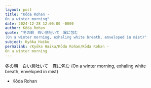 ```yaml
---
layout: post
title: "Kōda Rohan - 　　
On a winter morning"
date: 2024-12-28 12:00:00 -0000
author: Kōda Rohan
quote: "冬の朝　白い息吐いて　霧に包む
(On a winter morning, exhaling white breath, enveloped in mist)"
subject: Kyōka Haiku
permalink: /Kyōka Haiku/Kōda Rohan/Kōda Rohan - 　　
On a winter morning
---
```


冬の朝　白い息吐いて　霧に包む
(On a winter morning, exhaling white breath, enveloped in mist)

- Kōda Rohan
